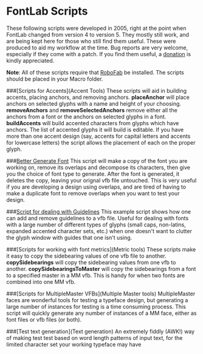 FontLab Scripts
===============

These following scripts were developed in 2005, right at the point when FontLab changed from version 4 to version 5. They mostly still work, and are being kept here for those who still find them useful. These were produced to aid my workflow at the time. Bug reports are very welcome, especially if they come with a patch. If you find them useful, a [donation](http://www.benkiel.com/typeDesign/) is kindly appreciated.

**Note**: All of these scripts require that [RoboFab](http://robofab.org) be installed. The scripts should be placed in your Macro folder.


###[Scripts for Accents](Accent Tools)
These scripts will aid in building accents, placing anchors, and removing anchors. **placeAnchor** will place anchors on selected glyphs with a name and height of your choosing. **removeAnchors** and **removeSelectedAnchors** remove either all the anchors from a font or the anchors on selected glyphs in a font. **buildAccents** will build accented characters from glyphs which have anchors. The list of accented glyphs it will build is editable. If you have more than one accent design (say, accents for capital letters and accents for lowercase letters) the script allows the placement of each on the proper glyph.

###[Better Generate Font](betterGenerateFont.py)
This script will make a copy of the font you are working on, remove its overlaps and decompose its characters, then give you the choice of font type to generate. After the font is generated, it deletes the copy, leaving your orignal vfb file untouched. This is very useful if you are developing a design using overlaps, and are tired of having to make a duplicate font to remove overlaps when you want to test your design.

###[Script for dealing with Guidelines](lowercase.py)
This example script shows how one can add and remove guidelines to a vfb file. Useful for dealing with fonts with a large number of different types of glyphs (small caps, non-latins, expanded accented character sets, etc.) when one doesn't want to clutter the glyph window with guides that one isn't using.

###[Scripts for working with font metrics](Metric tools)
These scripts make it easy to copy the sidebearing values of one vfb file to another. **copySidebearings** will copy the sidebearing values from one vfb to another. **copySidebearingsToMaster** will copy the sidebearings from a font to a specified master in a MM vfb. This is handy for when two fonts are combined into one MM vfb.

###[Scripts for MultipleMaster VFBs](Multiple Master tools)
MultipleMaster faces are wonderful tools for testing a typeface design, but generating a large number of instances for testing is a time consuming process. This script will quickly generate any number of instances of a MM face, either as font files or vfb files (or both).

###[Test text generation](Text generation)
An extremely fiddly (AWK!) way of making test test based on word length patterns of input text, for the limited character set your working typeface may have
